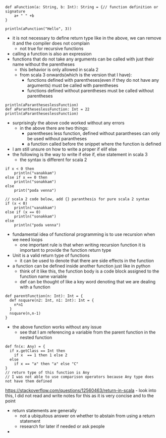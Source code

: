 ```
def aFunction(a: String, b: Int): String = {// function definition or signature
	a+ " " +b
}

println(aFunction("Hello", 3))
```
- it is not necessary to define return type like in the above, we can remove it and the compiler does not complain
	- not true for recursive functions
- calling a function is also an expression
- functions that do not take any arguments can be called with just their name without the parentheses
	- this behavior is only allowed in scala 2
	- from scala 3 onwards(which is the version that I have):
		- functions defined with parentheses(even if they do not have any arguments) must be called with parentheses
		- functions defined without parentheses must be called without parentheses
```
println(aParantheseslessFunction)
def aParantheseslessFunction: Int = 22  
println(aParantheseslessFunction)
```
- surprisingly the above code worked without any errors
	- in the above there are two things:
		- parentheses less function, defined without parantheses can only be used without parantheses
		- a function called before the snippet where the function is defined
- I am still unsure on how to write a proper if elif else
- the following is the way to write if else if, else statement in scala 3
	- the syntax is different for scala 2
```
if x < 0 then
	println("vanakkam")
else if x == 0 then
	println("sonakkam")
else
	print("poda venna")

// scala 2 code below, add {} paranthesis for pure scala 2 syntax
if (x < 0)
	println("vanakkam")
else if (x == 0)
	println("sonakkam")
else
	println("poda venna")
```
- fundamental idea of functional programming is to use recursion when we need loops
	- one important rule is that when writing recursion function it is important to provide the function return type
- Unit is a valid return type of functions
	- it can be used to denote that there are side effects in the function
- a function can be defined inside another function just like in python
	- think of it like this, the function body is a code block assigned to the function name variable
	- def can be thought of like a key word denoting that we are dealing with a function
```
def parentFunction(n: Int): Int = {  
  def nsquare(n2: Int, n1: Int): Int = {  
    n*n1  
  }  
  nsquare(n,n-1)  
}
```
- the above function works without any issue
	- see that I am referencing a variable from the parent function in the nested function
```
def fn(x: Any) = {  
  if x.getClass == Int then  
    if x  == 1 then 1 else 2  
  else  
    if x == "a" then "a" else "C"  
}
// return type of this function is Any
// I was not able to use comparison operators because Any type does not have them defined

```
https://stackoverflow.com/questions/12560463/return-in-scala - look into this, I did not read and write notes for this as it is very concise and to the point
- return statements are generally 
	- not a ubiquitous answer on whether to abstain from using a return statement
	- research for later if needed or ask people
- 